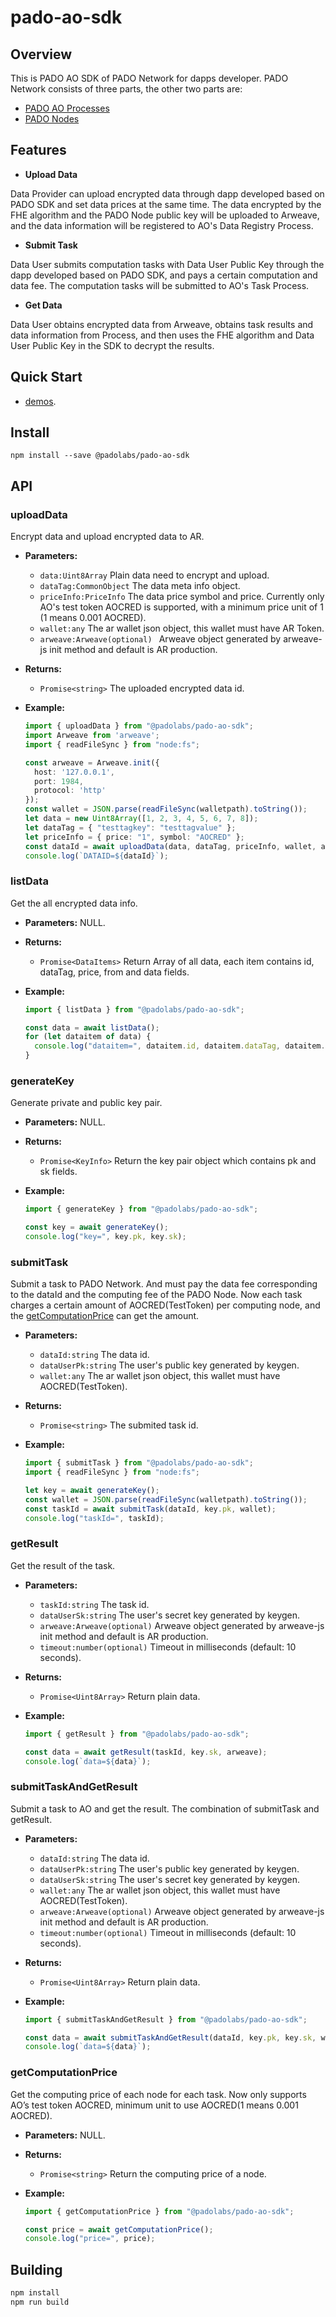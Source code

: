 # pado-ao-sdk


## Overview

This is PADO AO SDK of PADO Network for dapps developer. PADO Network consists of three parts, the other two parts are:

- [PADO AO Processes](https://github.com/pado-labs/pado-ao-process)
- [PADO Nodes](https://github.com/pado-labs/pado-network)


## Features

- **Upload Data**

Data Provider can upload encrypted data through dapp developed based on PADO SDK and set data prices at the same time. The data encrypted by the FHE algorithm and the PADO Node public key will be uploaded to Arweave, and the data information will be registered to AO's Data Registry Process.

- **Submit Task**

Data User submits computation tasks with Data User Public Key through the dapp developed based on PADO SDK, and pays a certain computation and data fee. The computation tasks will be submitted to AO's Task Process.

- **Get Data**

Data User obtains encrypted data from Arweave, obtains task results and data information from Process, and then uses the FHE algorithm and Data User Public Key in the SDK to decrypt the results.

## Quick Start

- [demos](./src/demo/README.md).

## Install

```shell
npm install --save @padolabs/pado-ao-sdk
```

## API

### uploadData

Encrypt data and upload encrypted data to AR.

* **Parameters:**
  * `data:Uint8Array` Plain data need to encrypt and upload.
  * `dataTag:CommonObject` The data meta info object.
  * `priceInfo:PriceInfo` The data price symbol and price. Currently only AO's test token AOCRED is supported, with a minimum price unit of 1 (1 means 0.001 AOCRED).
  * `wallet:any` The ar wallet json object, this wallet must have AR Token.
  * `arweave:Arweave(optional) ` Arweave object generated by arweave-js init method and default is AR production.
* **Returns:**
  
  * `Promise<string>` The uploaded encrypted data id.
  
* **Example:**

  ```typescript
  import { uploadData } from "@padolabs/pado-ao-sdk";
  import Arweave from 'arweave';
  import { readFileSync } from "node:fs";
  
  const arweave = Arweave.init({
    host: '127.0.0.1',
    port: 1984,
    protocol: 'http'
  });
  const wallet = JSON.parse(readFileSync(walletpath).toString());
  let data = new Uint8Array([1, 2, 3, 4, 5, 6, 7, 8]);
  let dataTag = { "testtagkey": "testtagvalue" };
  let priceInfo = { price: "1", symbol: "AOCRED" };
  const dataId = await uploadData(data, dataTag, priceInfo, wallet, arweave);
  console.log(`DATAID=${dataId}`);
  ```

### listData

Get the all encrypted data info.

* **Parameters:** NULL.
* **Returns:**
  
  * `Promise<DataItems>` Return Array of all data, each item contains id, dataTag, price, from and data fields.
  
* **Example:**

  ```typescript
  import { listData } from "@padolabs/pado-ao-sdk";
  
  const data = await listData();
  for (let dataitem of data) {
    console.log("dataitem=", dataitem.id, dataitem.dataTag, dataitem.price, dataitem.from);
  }
  ```

### generateKey

Generate private and public key pair.

* **Parameters:** NULL.
* **Returns:**
  
  * `Promise<KeyInfo>` Return the key pair object which contains pk and sk fields.
  
* **Example:**

  ```typescript
  import { generateKey } from "@padolabs/pado-ao-sdk";
  
  const key = await generateKey();
  console.log("key=", key.pk, key.sk);
  ```

### submitTask

Submit a task to PADO Network. And must pay the data fee corresponding to the dataId and the computing fee of the PADO Node. Now each task charges a certain amount of AOCRED(TestToken) per computing node,  and the [getComputationPrice](#getComputationPrice) can get the amount.

* **Parameters:**
  
  * `dataId:string` The data id.
  * `dataUserPk:string` The user's public key generated by keygen.
  * `wallet:any` The ar wallet json object, this wallet must have AOCRED(TestToken).
* **Returns:**
  * `Promise<string>` The submited task id.

* **Example:**

  ```typescript
  import { submitTask } from "@padolabs/pado-ao-sdk";
  import { readFileSync } from "node:fs";
  
  let key = await generateKey();
  const wallet = JSON.parse(readFileSync(walletpath).toString());
  const taskId = await submitTask(dataId, key.pk, wallet);
  console.log("taskId=", taskId);
  ```

### getResult

Get the result of the task.

* **Parameters:**
  * `taskId:string` The task id.
  * `dataUserSk:string` The user's secret key generated by keygen.
  * `arweave:Arweave(optional)` Arweave object generated by arweave-js init method and default is AR production.
  * `timeout:number(optional)` Timeout in milliseconds (default: 10 seconds).
* **Returns:**
  * `Promise<Uint8Array>` Return plain data.

* **Example:**

  ```typescript
  import { getResult } from "@padolabs/pado-ao-sdk";
  
  const data = await getResult(taskId, key.sk, arweave);
  console.log(`data=${data}`);
  ```

### submitTaskAndGetResult

Submit a task to AO and get the result. The combination of submitTask and getResult.

* **Parameters:**
  * `dataId:string` The data id.
  * `dataUserPk:string` The user's public key generated by keygen.
  * `dataUserSk:string` The user's secret key generated by keygen.
  * `wallet:any` The ar wallet json object, this wallet must have AOCRED(TestToken).
  * `arweave:Arweave(optional)` Arweave object generated by arweave-js init method and default is AR production.
  * `timeout:number(optional)` Timeout in milliseconds (default: 10 seconds).
* **Returns:**
  * `Promise<Uint8Array>` Return plain data.

* **Example:**

  ```typescript
  import { submitTaskAndGetResult } from "@padolabs/pado-ao-sdk";
  
  const data = await submitTaskAndGetResult(dataId, key.pk, key.sk, wallet, arweave)
  console.log(`data=${data}`);
  ```

### getComputationPrice

Get the computing price of each node for each task. Now only supports AO’s test token AOCRED, minimum unit to use AOCRED(1 means 0.001 AOCRED).

* **Parameters:** NULL.

* **Returns:**

  * `Promise<string>` Return the computing price of a node.

* **Example:**

  ```typescript
  import { getComputationPrice } from "@padolabs/pado-ao-sdk";
  
  const price = await getComputationPrice();
  console.log("price=", price);
  ```

## Building

```sh
npm install
npm run build
```
